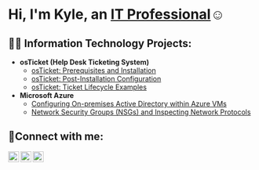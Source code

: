<h1>Hi, I'm Kyle, an <a href="https://linkedin.com/in/Josh">IT Professional</a>☺</h1>

<h2>👨‍💻 Information Technology Projects:</h2>

- <b>osTicket (Help Desk Ticketing System)</b>
  - [osTicket: Prerequisites and Installation](https://github.com/KyleHorton43/osticket-prereqs)
  - [osTicket: Post-Installation Configuration](https://github.com/KyleHorton43/post-install-config)
  - [osTicket: Ticket Lifecycle Examples](https://github.com/KyleHorton43/ticket-lifecycle)
- <b>Microsoft Azure</b>
  - [Configuring On-premises Active Directory within Azure VMs](https://github.com/KyleHorton43/configure-ad)
  - [Network Security Groups (NSGs) and Inspecting Network Protocols](https://github.com/KyleHorton43/azure-network-protocols)

<h2>🤳Connect with me:</h2>

[<img align="left" alt="Josh | Twitter" width="22px" src="https://cdn.jsdelivr.net/npm/simple-icons@v3/icons/twitter.svg" />][twitter]
[<img align="left" alt="Josh | LinkedIn" width="22px" src="https://cdn.jsdelivr.net/npm/simple-icons@v3/icons/linkedin.svg" />][linkedin]
[<img align="left" alt="Josh | Instagram" width="22px" src="https://cdn.jsdelivr.net/npm/simple-icons@v3/icons/instagram.svg" />][instagram]

[twitter]: https://twitter.com/Josh
[instagram]: https://www.instagram.com/Josh
[linkedin]: https://linkedin.com/in/Josh
